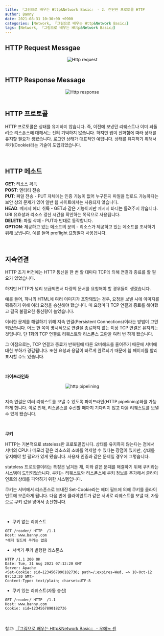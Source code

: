 ```yaml
---
title: 『그림으로 배우는 Http&Network Basic』 - 2. 간단한 프로토콜 HTTP
author: Banny
date: 2021-08-31 10:30:00 +0900
categories: [Network, 『그림으로 배우는 Http&Network Basic』]
tags: [Network, 『그림으로 배우는 Http&Network Basic』]
---
```


## HTTP Request Messgae

<center>
<img alt="Http request" src="https://user-images.githubusercontent.com/62047302/131335403-2b11f8dc-c83b-411e-94a4-eb00decd97b8.png">
</center>

<br>

## HTTP Response Message

<center>
<img alt="Http response" src="https://user-images.githubusercontent.com/62047302/131335487-6cfc7593-76bd-4259-a08a-a077e462be0d.png">
</center>

<br>

## HTTP 프로토콜

HTTP 프로토콜은 상태를 유지하지 않습니다. 즉, 이전에 보냈던 리퀘스트나 이미 되돌려준 리스폰스에 대해서는 전혀 기억하지 않습니다.
하지만 웹이 진화함에 따라 상태를 유지할 필요가 생겼습니다. 로그인 상태가 대표적인 예입니다.
상태를 유지하기 위해서 쿠키(Cookie)라는 기술이 도입되었습니다.

<br>

## HTTP 메소드

<strong>GET</strong>: 리소스 획득<br>
<strong>POST</strong>: 엔티티 전송<br>
<strong>PUT</strong>: 파일 전송 - PUT 자체에는 인증 기능이 없어 누구든지 파일을 업로드 가능하다는 보안 상의 문제가 있어 일반 웹 사이트에서는 사용되지 않습니다.<br>
<strong>HEAD</strong>: 메시지 헤더 취득 - GET과 같은 기능이지만 메시지 바디는 돌려주지 않습니다. URI 유효성과 리소스 갱신 시간을 확인하는 목적으로 사용됩니다.<br>
<strong>DELETE</strong>: 파일 삭제 - PUT과 반대로 동작합니다.<br>
<strong>OPTION</strong>: 제공하고 있는 메소드의 문의 - 리소스가 제공하고 있는 메소드를 조사하기 위해 보냅니다. 예를 들어 preflight 요청일때 사용됩니다.<br>

<br>

## 지속연결

HTTP 초기 버전에는 HTTP 통신을 한 번 할 대마다 TCP데 의해 연결과 종료를 할 필요가 있었습니다.

하지만 HTTP가 널리 보급되면서 다량의 문서를 요청해야 할 경우들이 생겼습니다.

예를 들어, 하나의 HTML에 여러 이미지가 포함돼있는 경우, 요청을 보낼 시에 이미지를 획득하기 위해 여러 요청을 송신해야 했습니다. 매 요청마다 TCP 연결과 종료를 해야했고 결국 불필요한 통신량이 늘었습니다.

이러한 문제를 해결하기 위해 지속 연결(Persistent Connections)이라는 방법이 고안되었습니다. 어느 한 쪽이 명시적으로 연결을 종료하지 않는 이상 TCP 연결은 유지되는 것입니다.
단 1회의 TCP 연결로 리퀘스트와 리스폰스 교환을 여러 번 하게 됐습니다.

그 이점으로는, TCP 연결과 종료가 반복됨에 따른 오버헤드를 줄여주기 때문에 서버에 대한 부하가 경감됩니다.
또한 요청과 응답이 빠르게 완료되기 때문에 웹 페이지를 빨리 표시할 수도 있습니다.

<br>

<strong>파이프라인화</strong>

<center>
<img alt="http pipelining" src="https://user-images.githubusercontent.com/62047302/131347776-c8819e48-6e6d-483c-9a66-2e8a2c4a0827.png">
</center>

<br>

지속 연결은 여러 리퀘스트를 보낼 수 있도록 파이프라인(HTTP pipelining)화를 가능하게 합니다. 이로 인해, 리스폰스를 수신할 때까지 기다리지 않고 다음 리퀘스트를 보낼 수 있게 됐습니다.

<br>

<strong>쿠키</strong>

HTTP는 기본적으로 stateless한 프로토콜입니다. 상태를 유지하지 않는다는 점에서 서버의 CPU나 메모리 같은 리소스의 소비를 억제할 수 있다는 장점이 있지만, 상태를 유지해야 할 필요가 있게 됐습니다. 사용자 인증과 같은 문제일 경우에 그렇습니다.

stateless 프로토콜이라는 특징은 남겨둔 채, 이와 같은 문제를 해결하기 위해 쿠키라는 시스템이 도입되었습니다.
쿠키는 리퀘스트와 리스폰스에 쿠키 정보를 추가해서 클라이언트의 상태를 파악하기 위한 시스템입니다.

쿠키는 서버에서 리스폰스로 보내진 Set-Cookie라는 헤더 필드에 의해 쿠키를 클라이언트에 보존하게 됩니다. 다음 번에 클라이언트가 같은 서버로 리퀘스트를 보낼 때, 자동으로 쿠키 값을 넣어서 송신합니다.

<br>

- 쿠키 없는 리퀘스트

```
GET /reader/ HTTP  /1.1
Host: www.banny.com
*헤더 필드에 쿠키는 없음
```

- 서버가 쿠키 발행한 리스폰스

```
HTTP /1.1 200 OK
Date: Tue, 31 Aug 2021 07:12:20 GMT
Server: Apache
<Set-Cookie: sid=1234567890182736; path=/;expires=Wed, => 10-Oct-12 07:12:20 GMT>
Content-Type: text/plain; charset=UTF-8
```

- 쿠키 있는 리퀘스트(자동 송신)

```
GET /reader/ HTTP  /1.1
Host: www.banny.com
Cookie: sid=1234567890182736
```

<br>
<br>
참고: <a href="http://www.yes24.com/Product/Goods/15894097">『그림으로 배우는 Http&Network Basic』 - 우에노 센</a>
